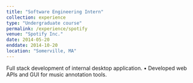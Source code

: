 ```yaml
---
title: "Software Engineering Intern"
collection: experience
type: "Undergraduate course"
permalink: /experience/spotify
venue: "Spotify Inc."
date: 2014-05-20
enddate: 2014-10-20
location: "Somerville, MA"
---
```


Full stack development of internal desktop application. • Developed web APIs and GUI for music annotation tools.

<!-- Heading 1 -->
<!-- ====== -->

<!-- Heading 2 -->
<!-- ====== -->

<!-- Heading 3 -->
<!-- ====== -->